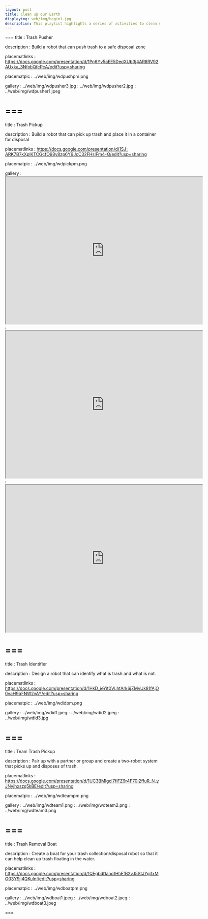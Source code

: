 ```yaml
---
layout: post
title: Clean up our Earth
displayimg: web/img/begin1.jpg
description: This playlist highlights a series of activities to clean up trash around our planet using LEGO SPIKE Prime.
---
```


===
title
: Trash Pusher

description
: Build a robot that can push trash to a safe disposal zone

placematlinks
: https://docs.google.com/presentation/d/1Pq6Yv5aEE5DedXUb3j4AR8RV92AUxka_3NfobQfcPcA/edit?usp=sharing

placematpic
: ../web/img/wdpushpm.png

gallery
: ../web/img/wdpusher3.jpg
: ../web/img/wdpusher2.jpg
: ../web/img/wdpusher1.jpeg

===
===
title
: Trash Pickup

description
: Build a robot that can pick up trash and place it in a container for disposal

placematlinks
: https://docs.google.com/presentation/d/1SJ-ARK7B7kXplKTCGcfO98y8zp6Y6JcC32FHsIFm4-Q/edit?usp=sharing

placematpic
: ../web/img/wdpickpm.png

gallery
: <iframe src="https://drive.google.com/file/d/132lQMnbw0-qC6k_o312pZ7vCGr-dEVnv/view?usp=sharing" width="640" height="480"></iframe>
: <iframe src="https://drive.google.com/file/d/1861F8MSTkViwp1SV7tMm8T8S2828opBq/view?usp=sharing" width="640" height="480"></iframe>
: <iframe src="https://drive.google.com/file/d/1SUDVvXiLls1RzApECaanHr-btinjSXhF/view?usp=sharing" width="640" height="480"></iframe>

===
===
title
: Trash Identifier

description
: Design a robot that can identify what is trash and what is not.

placematlinks
: https://docs.google.com/presentation/d/1HkD_ieYit0VLhtArk6jZMvUk81fAjO0vaH9qFNW2vAY/edit?usp=sharing

placematpic
: ../web/img/wdidpm.png

gallery
: ../web/img/wdid1.jpeg
: ../web/img/wdid2.jpeg
: ../web/img/wdid3.jpg

===
===
title
: Team Trash Pickup

description
: Pair up with a partner or group and create a two-robot system that picks up and disposes of trash.

placematlinks
: https://docs.google.com/presentation/d/1UC3BMlgcI7fiFZ9r4F70l2ffuR_N_yJNyjhxszq5kBE/edit?usp=sharing

placematpic
: ../web/img/wdteampm.png

gallery
: ../web/img/wdteam1.png
: ../web/img/wdteam2.png
: ../web/img/wdteam3.png

===
===
title
: Trash Removal Boat

description
: Create a boat for your trash collection/disposal robot so that it can help clean up trash floating in the water.

placematlinks
: https://docs.google.com/presentation/d/1QEgbdl1anofHhEfB2vJ5StJYgi1xMO03Y9jl4QKuInI/edit?usp=sharing

placematpic
: ../web/img/wdboatpm.png

gallery
: ../web/img/wdboat1.jpeg
: ../web/img/wdboat2.jpeg
: ../web/img/wdboat3.jpeg

===
